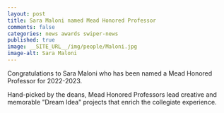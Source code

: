 ```yaml
---
layout: post
title: Sara Maloni named Mead Honored Professor
comments: false
categories: news awards swiper-news
published: true
image: __SITE_URL__/img/people/Maloni.jpg
image-alt: Sara Maloni
---
```


Congratulations to Sara Maloni who has been named a Mead Honored Professor for 2022-2023.

Hand-picked by the deans, Mead Honored Professors lead creative and memorable "Dream Idea" projects that enrich the collegiate experience. 

